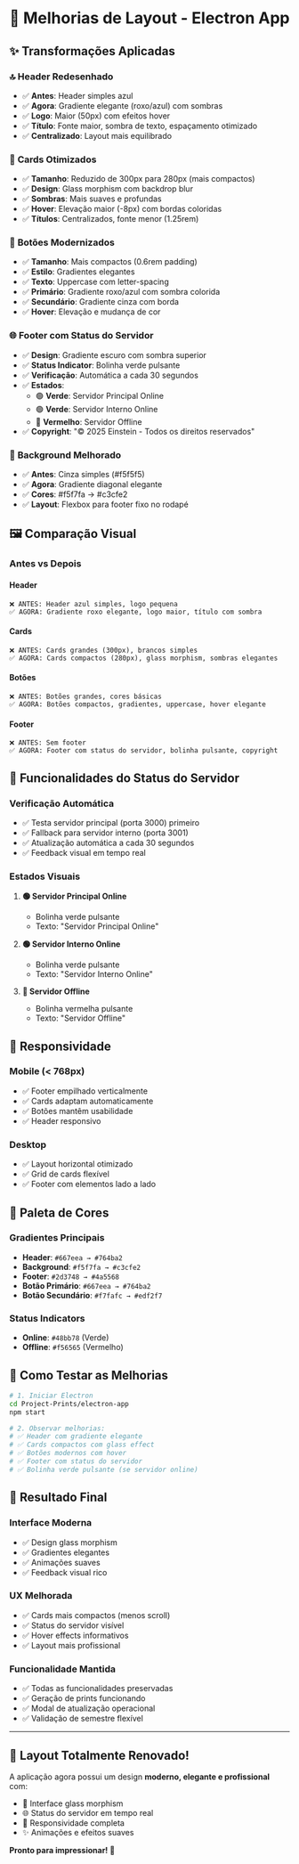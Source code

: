 # 🎨 Melhorias de Layout - Electron App

## ✨ Transformações Aplicadas

### 🔝 **Header Redesenhado**
- ✅ **Antes**: Header simples azul
- ✅ **Agora**: Gradiente elegante (roxo/azul) com sombras
- ✅ **Logo**: Maior (50px) com efeitos hover
- ✅ **Título**: Fonte maior, sombra de texto, espaçamento otimizado
- ✅ **Centralizado**: Layout mais equilibrado

### 🎯 **Cards Otimizados**
- ✅ **Tamanho**: Reduzido de 300px para 280px (mais compactos)
- ✅ **Design**: Glass morphism com backdrop blur
- ✅ **Sombras**: Mais suaves e profundas
- ✅ **Hover**: Elevação maior (-8px) com bordas coloridas
- ✅ **Títulos**: Centralizados, fonte menor (1.25rem)

### 🔘 **Botões Modernizados**
- ✅ **Tamanho**: Mais compactos (0.6rem padding)
- ✅ **Estilo**: Gradientes elegantes
- ✅ **Texto**: Uppercase com letter-spacing
- ✅ **Primário**: Gradiente roxo/azul com sombra colorida
- ✅ **Secundário**: Gradiente cinza com borda
- ✅ **Hover**: Elevação e mudança de cor

### 🌐 **Footer com Status do Servidor**
- ✅ **Design**: Gradiente escuro com sombra superior
- ✅ **Status Indicator**: Bolinha verde pulsante
- ✅ **Verificação**: Automática a cada 30 segundos
- ✅ **Estados**:
  - 🟢 **Verde**: Servidor Principal Online
  - 🟢 **Verde**: Servidor Interno Online  
  - 🔴 **Vermelho**: Servidor Offline
- ✅ **Copyright**: "© 2025 Einstein - Todos os direitos reservados"

### 🎨 **Background Melhorado**
- ✅ **Antes**: Cinza simples (#f5f5f5)
- ✅ **Agora**: Gradiente diagonal elegante
- ✅ **Cores**: #f5f7fa → #c3cfe2
- ✅ **Layout**: Flexbox para footer fixo no rodapé

## 🖼️ Comparação Visual

### Antes vs Depois

#### **Header**
```
❌ ANTES: Header azul simples, logo pequena
✅ AGORA: Gradiente roxo elegante, logo maior, título com sombra
```

#### **Cards**
```
❌ ANTES: Cards grandes (300px), brancos simples
✅ AGORA: Cards compactos (280px), glass morphism, sombras elegantes
```

#### **Botões**
```
❌ ANTES: Botões grandes, cores básicas
✅ AGORA: Botões compactos, gradientes, uppercase, hover elegante
```

#### **Footer**
```
❌ ANTES: Sem footer
✅ AGORA: Footer com status do servidor, bolinha pulsante, copyright
```

## 🎯 Funcionalidades do Status do Servidor

### **Verificação Automática**
- ✅ Testa servidor principal (porta 3000) primeiro
- ✅ Fallback para servidor interno (porta 3001)
- ✅ Atualização automática a cada 30 segundos
- ✅ Feedback visual em tempo real

### **Estados Visuais**
1. **🟢 Servidor Principal Online**
   - Bolinha verde pulsante
   - Texto: "Servidor Principal Online"

2. **🟢 Servidor Interno Online**
   - Bolinha verde pulsante  
   - Texto: "Servidor Interno Online"

3. **🔴 Servidor Offline**
   - Bolinha vermelha pulsante
   - Texto: "Servidor Offline"

## 📱 Responsividade

### **Mobile (< 768px)**
- ✅ Footer empilhado verticalmente
- ✅ Cards adaptam automaticamente
- ✅ Botões mantêm usabilidade
- ✅ Header responsivo

### **Desktop**
- ✅ Layout horizontal otimizado
- ✅ Grid de cards flexível
- ✅ Footer com elementos lado a lado

## 🎨 Paleta de Cores

### **Gradientes Principais**
- **Header**: `#667eea → #764ba2`
- **Background**: `#f5f7fa → #c3cfe2`
- **Footer**: `#2d3748 → #4a5568`
- **Botão Primário**: `#667eea → #764ba2`
- **Botão Secundário**: `#f7fafc → #edf2f7`

### **Status Indicators**
- **Online**: `#48bb78` (Verde)
- **Offline**: `#f56565` (Vermelho)

## 🚀 Como Testar as Melhorias

```bash
# 1. Iniciar Electron
cd Project-Prints/electron-app
npm start

# 2. Observar melhorias:
# ✅ Header com gradiente elegante
# ✅ Cards compactos com glass effect
# ✅ Botões modernos com hover
# ✅ Footer com status do servidor
# ✅ Bolinha verde pulsante (se servidor online)
```

## 🎯 Resultado Final

### **Interface Moderna**
- ✅ Design glass morphism
- ✅ Gradientes elegantes
- ✅ Animações suaves
- ✅ Feedback visual rico

### **UX Melhorada**
- ✅ Cards mais compactos (menos scroll)
- ✅ Status do servidor visível
- ✅ Hover effects informativos
- ✅ Layout mais profissional

### **Funcionalidade Mantida**
- ✅ Todas as funcionalidades preservadas
- ✅ Geração de prints funcionando
- ✅ Modal de atualização operacional
- ✅ Validação de semestre flexível

---

## 🎉 **Layout Totalmente Renovado!**

A aplicação agora possui um design **moderno, elegante e profissional** com:
- 🎨 Interface glass morphism
- 🌐 Status do servidor em tempo real
- 📱 Responsividade completa
- ✨ Animações e efeitos suaves

**Pronto para impressionar! 🚀**
